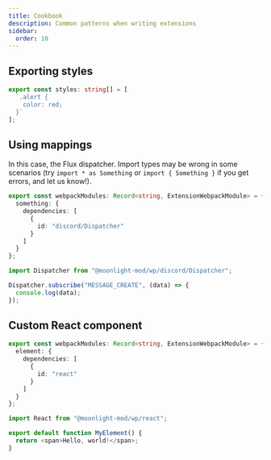 ```yaml
---
title: Cookbook
description: Common patterns when writing extensions
sidebar:
  order: 10
---
```


## Exporting styles

```ts title="index.ts"
export const styles: string[] = [
  `.alert {
    color: red;
  }`
];
```

## Using mappings

In this case, the Flux dispatcher. Import types may be wrong in some scenarios (try `import * as Something` or `import { Something }` if you get errors, and let us know!).

```ts title="index.ts"
export const webpackModules: Record<string, ExtensionWebpackModule> = {
  something: {
    dependencies: [
      {
        id: "discord/Dispatcher"
      }
    ]
  }
};
```

```ts title="webpackModules/something.ts"
import Dispatcher from "@moonlight-mod/wp/discord/Dispatcher";

Dispatcher.subscribe("MESSAGE_CREATE", (data) => {
  console.log(data);
});
```

## Custom React component

```ts name="index.ts"
export const webpackModules: Record<string, ExtensionWebpackModule> = {
  element: {
    dependencies: [
      {
        id: "react"
      }
    ]
  }
};
```

```ts name="webpackModules/element.ts"
import React from "@moonlight-mod/wp/react";

export default function MyElement() {
  return <span>Hello, world!</span>;
}
```
